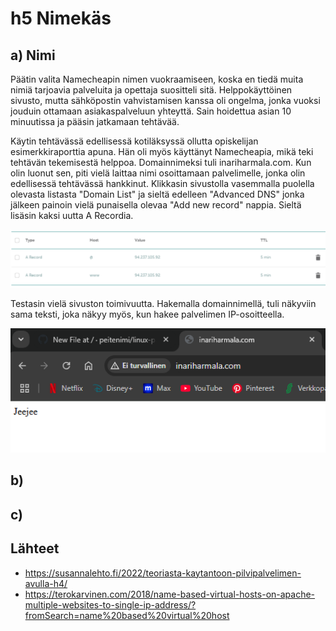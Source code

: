 # h5 Nimekäs

## a) Nimi

Päätin valita Namecheapin nimen vuokraamiseen, koska en tiedä muita nimiä tarjoavia palveluita ja opettaja suositteli sitä. Helppokäyttöinen sivusto, mutta sähköpostin vahvistamisen kanssa oli ongelma, jonka vuoksi jouduin ottamaan asiakaspalveluun yhteyttä. Sain hoidettua asian 10 minuutissa ja pääsin jatkamaan tehtävää.

Käytin tehtävässä edellisessä kotiläksyssä ollutta opiskelijan esimerkkiraporttia apuna. Hän oli myös käyttänyt Namecheapia, mikä teki tehtävän tekemisestä helppoa. Domainnimeksi tuli inariharmala.com. Kun olin luonut sen, piti vielä laittaa nimi osoittamaan palvelimelle, jonka olin edellisessä tehtävässä hankkinut. Klikkasin sivustolla vasemmalla puolella olevasta listasta "Domain List" ja sieltä edelleen "Advanced DNS" jonka jälkeen painoin vielä punaisella olevaa "Add new record" nappia. Sieltä lisäsin kaksi uutta A Recordia.

![Record](namecheap.PNG)

Testasin vielä sivuston toimivuutta. Hakemalla domainnimellä, tuli näkyviin sama teksti, joka näkyy myös, kun hakee palvelimen IP-osoitteella.

![Domain](uusidomain.PNG)

## b)



## c)

## Lähteet

- https://susannalehto.fi/2022/teoriasta-kaytantoon-pilvipalvelimen-avulla-h4/
- https://terokarvinen.com/2018/name-based-virtual-hosts-on-apache-multiple-websites-to-single-ip-address/?fromSearch=name%20based%20virtual%20host
